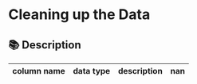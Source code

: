 # Cleaning up the Data

## 📚 Description

| column name | data type | description | nan |
| :---------: | :-------: | :---------: | :-: |
